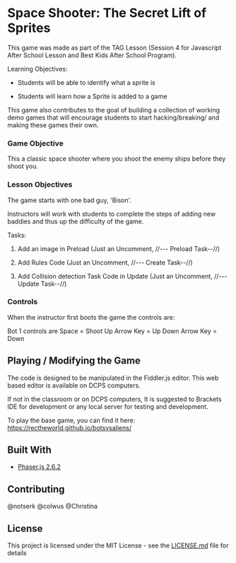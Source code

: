 
# Space Shooter: The Secret Lift of Sprites 

This game was made as part of the TAG Lesson (Session 4 for Javascript After School Lesson and Best Kids After School Program). 

Learning Objectives:

-  Students will be able to identify what a sprite is

-  Students will learn how a Sprite is added to a game

This game also contributes to the goal of building a collection of working demo games that will encourage students to start hacking/breaking/ and making these games their own. 

### Game Objective 
This a classic space shooter where you shoot the enemy ships before they shoot you.


### Lesson Objectives 
The game starts with one bad guy, 'Bison'. 

Instructors will work with students to complete the steps of adding new baddies and thus up the difficulty of the game. 

Tasks:

1.  Add an image in Preload (Just an Uncomment, //--- Preload Task--//)

2.  Add Rules Code (Just an Uncomment, //--- Create Task--//)

3.  Add Collision detection Task Code in Update (Just an Uncomment, //--- Update Task--//)

### Controls
When the instructor first boots the game the controls are:

Bot 1 controls are 
Space = Shoot 
Up Arrow Key = Up
Down Arrow Key = Down 


## Playing / Modifying the Game
The code is designed to be manipulated in the Fiddler.js editor.  This web based editor is available on DCPS computers. 

If not in the classroom or on DCPS computers, It is suggested to Brackets IDE for development or any local server for testing and development.

To play the base game, you can find it here: https://rectheworld.github.io/botsvsaliens/


## Built With
* [Phaser.js 2.6.2 ]([https://phaser.io/](https://phaser.io/)) 

## Contributing
@notserk 
@colwus 
@Christina 

## License

This project is licensed under the MIT License - see the [LICENSE.md](LICENSE.md) file for details

